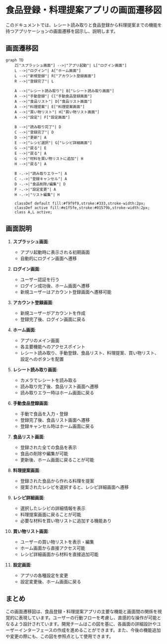 
# 食品登録・料理提案アプリの画面遷移図

このドキュメントでは、レシート読み取りと食品登録から料理提案までの機能を持つアプリケーションの画面遷移を図示し、説明します。

## 画面遷移図

```mermaid
graph TD
    Z["スプラッシュ画面"] -->|"アプリ起動"| L["ログイン画面"]
    L -->|"ログイン"| A["ホーム画面"]
    L -->|"新規登録"| R["アカウント登録画面"]
    R -->|"登録完了"| L
    
    A -->|"レシート読み取り"| B["レシート読み取り画面"]
    A -->|"手動登録"| C["手動食品登録画面"]
    A -->|"食品リスト"| D["食品リスト画面"]
    A -->|"料理提案"| E["料理提案画面"]
    A -->|"買い物リスト"| H["買い物リスト画面"]
    A -->|"設定"| F["設定画面"]
    
    B -->|"読み取り完了"| D
    C -->|"登録完了"| D
    D -->|"更新"| A
    E -->|"レシピ選択"| G["レシピ詳細画面"]
    G -->|"戻る"| E
    E -->|"戻る"| A
    G -->|"材料を買い物リストに追加"| H
    H -->|"戻る"| A
    
    B -.->|"読み取りエラー"| A
    C -.->|"登録キャンセル"| A
    D -.->|"食品削除/編集"| D
    F -.->|"設定変更"| A
    H -.->|"リスト編集"| H

    classDef default fill:#f9f9f9,stroke:#333,stroke-width:2px;
    classDef active fill:#e1f5fe,stroke:#01579b,stroke-width:2px;
    class A,L active;
```

## 画面説明

1. **スプラッシュ画面**:
   - アプリ起動時に表示される初期画面
   - 自動的にログイン画面へ遷移

2. **ログイン画面**:
   - ユーザー認証を行う
   - ログイン成功後、ホーム画面へ遷移
   - 新規ユーザーはアカウント登録画面へ遷移可能

3. **アカウント登録画面**:
   - 新規ユーザーがアカウントを作成
   - 登録完了後、ログイン画面に戻る

4. **ホーム画面**:
   - アプリのメイン画面
   - 各主要機能へのアクセスポイント
   - レシート読み取り、手動登録、食品リスト、料理提案、買い物リスト、設定へのボタンを配置

5. **レシート読み取り画面**:
   - カメラでレシートを読み取る
   - 読み取り完了後、食品リスト画面へ遷移
   - 読み取りエラー時はホーム画面に戻る

6. **手動食品登録画面**:
   - 手動で食品を入力・登録
   - 登録完了後、食品リスト画面へ遷移
   - 登録キャンセル時はホーム画面に戻る

7. **食品リスト画面**:
   - 登録された全ての食品を表示
   - 食品の削除や編集が可能
   - 更新後、ホーム画面に戻ることが可能

8. **料理提案画面**:
   - 登録された食品から作れる料理を提案
   - 提案されたレシピを選択すると、レシピ詳細画面へ遷移

9. **レシピ詳細画面**:
   - 選択したレシピの詳細情報を表示
   - 料理提案画面に戻ることが可能
   - 必要な材料を買い物リストに追加する機能あり

10. **買い物リスト画面**:
    - ユーザーの買い物リストを表示・編集
    - ホーム画面から直接アクセス可能
    - レシピ詳細画面から材料を直接追加可能

11. **設定画面**:
    - アプリの各種設定を変更
    - 設定変更後、ホーム画面に戻る

## まとめ

この画面遷移図は、食品登録・料理提案アプリの主要な機能と画面間の関係を視覚的に表現しています。ユーザーの行動フローを考慮し、直感的な操作が可能となるよう設計されています。開発チームはこの図を基に、各画面の詳細設計やユーザーインターフェースの作成を進めることができます。また、今後の機能追加や変更の際にも、この図を参照点として使用できます。
